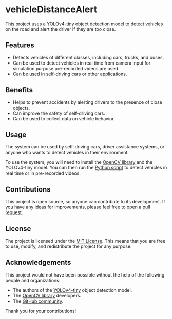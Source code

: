 # vehicleDistanceAlert

This project uses a [YOLOv4-tiny](https://github.com/ultralytics/yolov4/tree/master/models/yolov4-tiny) object detection model to detect vehicles on the road and alert the driver if they are too close.

## Features

* Detects vehicles of different classes, including cars, trucks, and buses.
* Can be used to detect vehicles in real time from camera input for simulation purpose pre-recorded videos are used.
* Can be used in self-driving cars or other applications.

## Benefits

* Helps to prevent accidents by alerting drivers to the presence of close objects.
* Can improve the safety of self-driving cars.
* Can be used to collect data on vehicle behavior.

## Usage

The system can be used by self-driving cars, driver assistance systems, or anyone who wants to detect vehicles in their environment.

To use the system, you will need to install the [OpenCV library](https://opencv.org/) and the YOLOv4-tiny model. You can then run the [Python script](https://github.com/DeepakRajasekaran/vehicleDistanceMoniter/blob/main/vehicleDistanceAlert.py) to detect vehicles in real time or in pre-recorded videos.

## Contributions

This project is open source, so anyone can contribute to its development. If you have any ideas for improvements, please feel free to open a [pull request](https://github.com/DeepakRajasekaran/vehicleDistanceMoniter/compare).

## License

The project is licensed under the [MIT License](https://opensource.org/licenses/MIT). This means that you are free to use, modify, and redistribute the project for any purpose.

## Acknowledgements

This project would not have been possible without the help of the following people and organizations:

* The authors of the [YOLOv4-tiny](https://github.com/ultralytics/yolov4/tree/master/models/yolov4-tiny) object detection model.
* The [OpenCV library](https://opencv.org/) developers.
* The [GitHub community](https://github.com/).

Thank you for your contributions!
